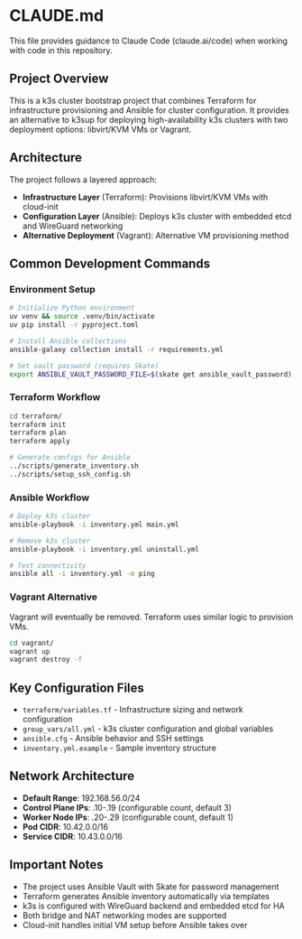 # CLAUDE.md

This file provides guidance to Claude Code (claude.ai/code) when working with code in this repository.

## Project Overview

This is a k3s cluster bootstrap project that combines Terraform for infrastructure provisioning and Ansible for cluster configuration. It provides an alternative to k3sup for deploying high-availability k3s clusters with two deployment options: libvirt/KVM VMs or Vagrant.

## Architecture

The project follows a layered approach:

- **Infrastructure Layer** (Terraform): Provisions libvirt/KVM VMs with cloud-init
- **Configuration Layer** (Ansible): Deploys k3s cluster with embedded etcd and WireGuard networking
- **Alternative Deployment** (Vagrant): Alternative VM provisioning method

## Common Development Commands

### Environment Setup

```bash
# Initialize Python environment
uv venv && source .venv/bin/activate
uv pip install -r pyproject.toml

# Install Ansible collections
ansible-galaxy collection install -r requirements.yml

# Set vault password (requires Skate)
export ANSIBLE_VAULT_PASSWORD_FILE=$(skate get ansible_vault_password)
```

### Terraform Workflow

```bash
cd terraform/
terraform init
terraform plan
terraform apply

# Generate configs for Ansible
../scripts/generate_inventory.sh
../scripts/setup_ssh_config.sh
```

### Ansible Workflow

```bash
# Deploy k3s cluster
ansible-playbook -i inventory.yml main.yml

# Remove k3s cluster
ansible-playbook -i inventory.yml uninstall.yml

# Test connectivity
ansible all -i inventory.yml -m ping
```

### Vagrant Alternative

Vagrant will eventually be removed. Terraform uses similar logic to provision VMs.

```bash
cd vagrant/
vagrant up
vagrant destroy -f
```

## Key Configuration Files

- `terraform/variables.tf` - Infrastructure sizing and network configuration
- `group_vars/all.yml` - k3s cluster configuration and global variables
- `ansible.cfg` - Ansible behavior and SSH settings
- `inventory.yml.example` - Sample inventory structure

## Network Architecture

- **Default Range**: 192.168.56.0/24
- **Control Plane IPs**: .10-.19 (configurable count, default 3)
- **Worker Node IPs**: .20-.29 (configurable count, default 1)
- **Pod CIDR**: 10.42.0.0/16
- **Service CIDR**: 10.43.0.0/16

## Important Notes

- The project uses Ansible Vault with Skate for password management
- Terraform generates Ansible inventory automatically via templates
- k3s is configured with WireGuard backend and embedded etcd for HA
- Both bridge and NAT networking modes are supported
- Cloud-init handles initial VM setup before Ansible takes over
